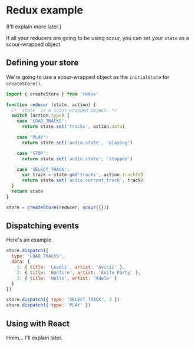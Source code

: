 # Redux example

(I'll explain more later.)

If all your reducers are going to be using scour, you can set your `state` as a scour-wrapped object.

## Defining your store

We're going to use a scour-wrapped object as the `initialState` for `createStore()`.

```js
import { createStore } from 'redux'

function reducer (state, action) {
  /* `state` is a scour-wrapped object. */
  switch (action.type) {
    case 'LOAD_TRACKS':
      return state.set('tracks', action.data)

    case 'PLAY':
      return state.set('audio.state', 'playing')

    case 'STOP':
      return state.set('audio.state', 'stopped')

    case 'SELECT_TRACK':
      var track = state.go('tracks', action.trackId)
      return state.set('audio.current_track', track)
  }
  return state
}

store = createStore(reducer, scour({}))
```

## Dispatching events

Here's an example.

```js
store.dispatch({
  type: 'LOAD_TRACKS',
  data: {
    1: { title: 'Levels', artist: 'Avicii' },
    2: { title: 'Bonfire', artist: 'Knife Party' },
    3: { title: 'Hello', artist: 'Adele' }
  }
})

store.dispatch({ type: 'SELECT_TRACK', 3 })
store.dispatch({ type: 'PLAY' })
```

## Using with React

Hmm... I'll explain later.
